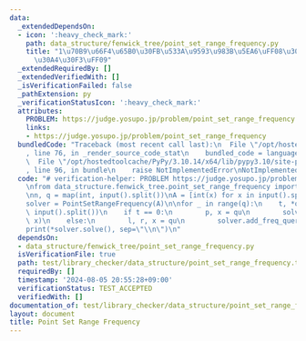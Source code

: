 ```yaml
---
data:
  _extendedDependsOn:
  - icon: ':heavy_check_mark:'
    path: data_structure/fenwick_tree/point_set_range_frequency.py
    title: "1\u70B9\u66F4\u65B0\u30FB\u533A\u9593\u983B\u5EA6\uFF08\u30AA\u30D5\u30E9\
      \u30A4\u30F3\uFF09"
  _extendedRequiredBy: []
  _extendedVerifiedWith: []
  _isVerificationFailed: false
  _pathExtension: py
  _verificationStatusIcon: ':heavy_check_mark:'
  attributes:
    PROBLEM: https://judge.yosupo.jp/problem/point_set_range_frequency
    links:
    - https://judge.yosupo.jp/problem/point_set_range_frequency
  bundledCode: "Traceback (most recent call last):\n  File \"/opt/hostedtoolcache/PyPy/3.10.14/x64/lib/pypy3.10/site-packages/onlinejudge_verify/documentation/build.py\"\
    , line 76, in _render_source_code_stat\n    bundled_code = language.bundle(\n\
    \  File \"/opt/hostedtoolcache/PyPy/3.10.14/x64/lib/pypy3.10/site-packages/onlinejudge_verify/languages/python.py\"\
    , line 96, in bundle\n    raise NotImplementedError\nNotImplementedError\n"
  code: "# verification-helper: PROBLEM https://judge.yosupo.jp/problem/point_set_range_frequency\n\
    \nfrom data_structure.fenwick_tree.point_set_range_frequency import PointSetRangeFrequency\n\
    \nn, q = map(int, input().split())\nA = [int(x) for x in input().split()]\n\n\
    solver = PointSetRangeFrequency(A)\n\nfor _ in range(q):\n    t, *qu = map(int,\
    \ input().split())\n    if t == 0:\n        p, x = qu\n        solver.add_set_query(p,\
    \ x)\n    else:\n        l, r, x = qu\n        solver.add_freq_query(l, r, x)\n\
    print(*solver.solve(), sep=\"\\n\")\n"
  dependsOn:
  - data_structure/fenwick_tree/point_set_range_frequency.py
  isVerificationFile: true
  path: test/library_checker/data_structure/point_set_range_frequency.test.py
  requiredBy: []
  timestamp: '2024-08-05 20:55:28+09:00'
  verificationStatus: TEST_ACCEPTED
  verifiedWith: []
documentation_of: test/library_checker/data_structure/point_set_range_frequency.test.py
layout: document
title: Point Set Range Frequency
---
```

